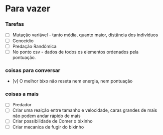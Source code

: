  # Para vazer
 ### Tarefas
 - [ ] Mutação variável - tanto média, quanto maior, distância dos indivíduos 
 - [ ] Genocídio
 - [ ] Predação Randômica
 - [ ] No ponto csv - dados de todos os elementos ordenados pela pontuação.

 ### coisas para conversar
 - [v] O melhor bixo não reseta nem energia, nem pontuação

 ### coisas a mais
 - [ ] Predador
 - [ ] Criar uma realção entre tamanho e velocidade, caras grandes de mais não podem andar rápido de mais 
 - [ ] Criar possibilidade de Comer o bixinho
 - [ ] Criar mecanica de fugir do bixinho
